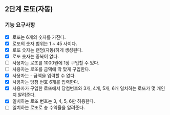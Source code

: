 ## 2단계 로또(자동)

### 기능 요구사항

* [x] 로또는 6개의 숫자를 가진다.
* [x] 로또의 숫자 범위는 1 ~ 45 사이다.
* [x] 로또 숫자는 랜덤(자동)하게 생성된다.
* [x] 로또 숫자는 중복이 없다.
* [ ] 사용자는 로또를 1000원에 1장 구입할 수 있다.
* [ ] 사용자는 로또를 금액에 딱 맞게 구입한다.
* [x] 사용자는 - 금액을 입력할 수 없다. 
* [x] 사용자는 당첨 번호 6개를 입력한다.
* [x] 사용자가 구입한 로또에서 당첨번호와 3개, 4개, 5개, 6개 일치하는 로또가 몇 개인지 알려준다.
* [x] 일치하는 로또 번호는 3, 4, 5, 6만 허용한다.
* [ ] 일치하는 로또로 총 수익율을 알려준다.